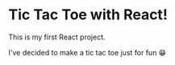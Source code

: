 # Tic Tac Toe with React!

This is my first React project.

I've decided to make a tic tac toe just for fun 😁